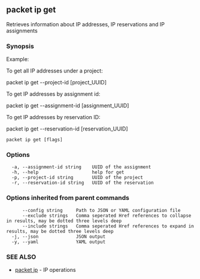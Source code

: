 ## packet ip get

Retrieves information about IP addresses, IP reservations and IP assignments

### Synopsis

Example:
	
To get all IP addresses under a project:

packet ip get --project-id [project_UUID] 

To get IP addresses by assignment id:

packet ip get --assignment-id [assignment_UUID]

To get IP addresses by reservation ID:

packet ip get --reservation-id [reservation_UUID]

	

```
packet ip get [flags]
```

### Options

```
  -a, --assignment-id string    UUID of the assignment
  -h, --help                    help for get
  -p, --project-id string       UUID of the project
  -r, --reservation-id string   UUID of the reservation
```

### Options inherited from parent commands

```
      --config string     Path to JSON or YAML configuration file
      --exclude strings   Comma seperated Href references to collapse in results, may be dotted three levels deep
      --include strings   Comma seperated Href references to expand in results, may be dotted three levels deep
  -j, --json              JSON output
  -y, --yaml              YAML output
```

### SEE ALSO

* [packet ip](packet_ip.md)	 - IP operations

